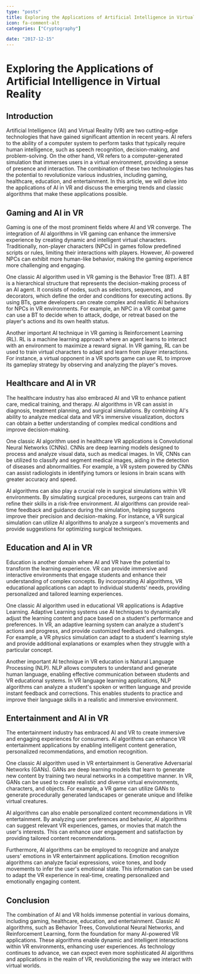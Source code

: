 ```yaml
---
type: "posts"
title: Exploring the Applications of Artificial Intelligence in Virtual Reality
icon: fa-comment-alt
categories: ["Cryptography"]

date: "2017-12-15"
---
```




# Exploring the Applications of Artificial Intelligence in Virtual Reality

## Introduction

Artificial Intelligence (AI) and Virtual Reality (VR) are two cutting-edge technologies that have gained significant attention in recent years. AI refers to the ability of a computer system to perform tasks that typically require human intelligence, such as speech recognition, decision-making, and problem-solving. On the other hand, VR refers to a computer-generated simulation that immerses users in a virtual environment, providing a sense of presence and interaction. The combination of these two technologies has the potential to revolutionize various industries, including gaming, healthcare, education, and entertainment. In this article, we will delve into the applications of AI in VR and discuss the emerging trends and classic algorithms that make these applications possible.

## Gaming and AI in VR

Gaming is one of the most prominent fields where AI and VR converge. The integration of AI algorithms in VR gaming can enhance the immersive experience by creating dynamic and intelligent virtual characters. Traditionally, non-player characters (NPCs) in games follow predefined scripts or rules, limiting their interactions with players. However, AI-powered NPCs can exhibit more human-like behavior, making the gaming experience more challenging and engaging.

One classic AI algorithm used in VR gaming is the Behavior Tree (BT). A BT is a hierarchical structure that represents the decision-making process of an AI agent. It consists of nodes, such as selectors, sequences, and decorators, which define the order and conditions for executing actions. By using BTs, game developers can create complex and realistic AI behaviors for NPCs in VR environments. For example, an NPC in a VR combat game can use a BT to decide when to attack, dodge, or retreat based on the player's actions and its own health status.

Another important AI technique in VR gaming is Reinforcement Learning (RL). RL is a machine learning approach where an agent learns to interact with an environment to maximize a reward signal. In VR gaming, RL can be used to train virtual characters to adapt and learn from player interactions. For instance, a virtual opponent in a VR sports game can use RL to improve its gameplay strategy by observing and analyzing the player's moves.

## Healthcare and AI in VR

The healthcare industry has also embraced AI and VR to enhance patient care, medical training, and therapy. AI algorithms in VR can assist in diagnosis, treatment planning, and surgical simulations. By combining AI's ability to analyze medical data and VR's immersive visualization, doctors can obtain a better understanding of complex medical conditions and improve decision-making.

One classic AI algorithm used in healthcare VR applications is Convolutional Neural Networks (CNNs). CNNs are deep learning models designed to process and analyze visual data, such as medical images. In VR, CNNs can be utilized to classify and segment medical images, aiding in the detection of diseases and abnormalities. For example, a VR system powered by CNNs can assist radiologists in identifying tumors or lesions in brain scans with greater accuracy and speed.

AI algorithms can also play a crucial role in surgical simulations within VR environments. By simulating surgical procedures, surgeons can train and refine their skills in a risk-free environment. AI algorithms can provide real-time feedback and guidance during the simulation, helping surgeons improve their precision and decision-making. For instance, a VR surgical simulation can utilize AI algorithms to analyze a surgeon's movements and provide suggestions for optimizing surgical techniques.

## Education and AI in VR

Education is another domain where AI and VR have the potential to transform the learning experience. VR can provide immersive and interactive environments that engage students and enhance their understanding of complex concepts. By incorporating AI algorithms, VR educational applications can adapt to individual students' needs, providing personalized and tailored learning experiences.

One classic AI algorithm used in educational VR applications is Adaptive Learning. Adaptive Learning systems use AI techniques to dynamically adjust the learning content and pace based on a student's performance and preferences. In VR, an adaptive learning system can analyze a student's actions and progress, and provide customized feedback and challenges. For example, a VR physics simulation can adapt to a student's learning style and provide additional explanations or examples when they struggle with a particular concept.

Another important AI technique in VR education is Natural Language Processing (NLP). NLP allows computers to understand and generate human language, enabling effective communication between students and VR educational systems. In VR language learning applications, NLP algorithms can analyze a student's spoken or written language and provide instant feedback and corrections. This enables students to practice and improve their language skills in a realistic and immersive environment.

## Entertainment and AI in VR

The entertainment industry has embraced AI and VR to create immersive and engaging experiences for consumers. AI algorithms can enhance VR entertainment applications by enabling intelligent content generation, personalized recommendations, and emotion recognition.

One classic AI algorithm used in VR entertainment is Generative Adversarial Networks (GANs). GANs are deep learning models that learn to generate new content by training two neural networks in a competitive manner. In VR, GANs can be used to create realistic and diverse virtual environments, characters, and objects. For example, a VR game can utilize GANs to generate procedurally generated landscapes or generate unique and lifelike virtual creatures.

AI algorithms can also enable personalized content recommendations in VR entertainment. By analyzing user preferences and behavior, AI algorithms can suggest relevant VR experiences, games, or movies that match the user's interests. This can enhance user engagement and satisfaction by providing tailored content recommendations.

Furthermore, AI algorithms can be employed to recognize and analyze users' emotions in VR entertainment applications. Emotion recognition algorithms can analyze facial expressions, voice tones, and body movements to infer the user's emotional state. This information can be used to adapt the VR experience in real-time, creating personalized and emotionally engaging content.

## Conclusion

The combination of AI and VR holds immense potential in various domains, including gaming, healthcare, education, and entertainment. Classic AI algorithms, such as Behavior Trees, Convolutional Neural Networks, and Reinforcement Learning, form the foundation for many AI-powered VR applications. These algorithms enable dynamic and intelligent interactions within VR environments, enhancing user experiences. As technology continues to advance, we can expect even more sophisticated AI algorithms and applications in the realm of VR, revolutionizing the way we interact with virtual worlds.